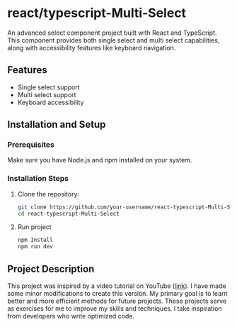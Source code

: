 # react/typescript-Multi-Select

An advanced select component project built with React and TypeScript. This component provides both single select and multi select capabilities, along with accessibility features like keyboard navigation.

## Features

- Single select support
- Multi select support
- Keyboard accessibility

## Installation and Setup

### Prerequisites

Make sure you have Node.js and npm installed on your system.

### Installation Steps

1. Clone the repository:

   ```bash
   git clone https://github.com/your-username/react-typescript-Multi-Select.git
   cd react-typescript-Multi-Select

2. Run project

   ```bash
   npm Install
   npm run dev

## Project Description

This project was inspired by a video tutorial on YouTube ([link](https://www.youtube.com/watch?v=bAJlYgeovlg)). I have made some minor modifications to create this version. My primary goal is to learn better and more efficient methods for future projects. These projects serve as exercises for me to improve my skills and techniques. I take inspiration from developers who write optimized code.
